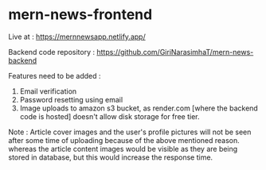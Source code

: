# mern-news-frontend

Live at : https://mernnewsapp.netlify.app/

Backend code repository : https://github.com/GiriNarasimhaT/mern-news-backend

Features need to be added :
1. Email verification
2. Password resetting using email
3. Image uploads to amazon s3 bucket, as render.com [where the backend code is hosted] doesn't allow disk storage for free tier.

Note : Article cover images and the user's profile pictures will not be seen after some time of uploading because of the above mentioned reason.
whereas the article content images would be visible as they are being stored in database, but this would increase the response time.
